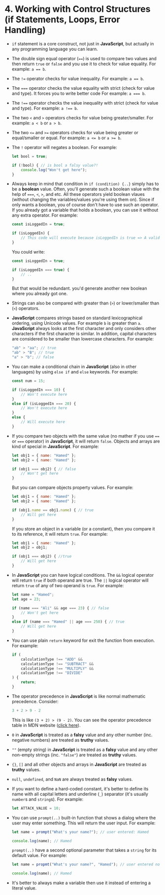 # 4. Working with Control Structures (if Statements, Loops, Error Handling)

- `if` statement is a core construct, not just in **JavaScript**, but actually in any programming language you can learn.
- The double sign equal operator (`==`) is used to compare two values and then return `true` or `false` and you use it to check for value equality. For example: `a == b`.
- The `!=` operator checks for value inequality. For example: `a == b`.
- The `===` operator checks the value equality with strict (check for value and type). It forces you to write better code For example: `a === b`.
- The `!==` operator checks the value inequality with strict (check for value and type). For example: `a !== b`.
- The two `<` and `>` operators checks for value being greater/smaller. For example: `a < b` or `a > b`.
- The two `<=` and `>=` operators checks for value being greater or equal/smaller or equal. For example: `a <= b` or `a >= b`.
- The `!` operator will negates a boolean. For example:

    ```js
    let bool = true;

    if (!bool) { // is bool a falsy value?!
        console.log("Won't get here");
    }
    ```

- Always keep in mind that condition in `if (condition) {..}` simply has to be a **boolean** value. Often, you'll generate such a boolean value with the help of `===`, `<`, `>`, and etc. All these operators yield boolean vlaues (without changing the variables/values you're using them on). Since if only wants a boolean, you of course don't have to use such an operator. If you already got a variable that holds a boolean, you can use it without any extra operator. For example:

    ```js
    const isLoggedIn = true;

    if (isLoggedIn) {
        // This code will execute because isLoggedIn is true => A valid condition
    }
    ```

    You could write:

    ```js
    const isLoggedIn = true;

    if (isLoggedIn === true) {
        // ..
    }
    ```

    But that would be redundant. you'd generate another new boolean where you already got one.
- Strings can also be compared with greater than (`>`) or lower/smaller than (`<`) operators.
- **JavaScript** compares strings based on standard lexicographical ordering, using Unicode values. For example `b` is greater than `a`. **JavaScript** always looks at the first character and only considers other characters if the first character is similar. In addition, capital characters are considered to be smaller than lowercase characters. For example:

    ```js
    "ab" > "aa"; // true
    "ab" > "B"; // true
    "a" > "b"; // false
    ```

- You can make a conditional chain in **JavaScript** (also in other languages) by using `else if` and `else` keywords. For example:

    ```js
    const num = 15;

    if (isLoggedIn === 10) {
        // Won't execute here
    }
    else if (isLoggedIn === 20) {
        // Won't execute here
    }
    else {
        // Will execute here
    }
    ```

- If you compare two objects with the same value (no mather if you use `==` or `===` operator) in **JavaScript**, it will return `false`. Objects and arrays are kind of special in **JavaScript**. For example:

    ```js
    let obj1 = { name: "Hamed" };
    let obj2 = { name: "Hamed" };

    if (obj1 === obj2) { // false
        // Won't get here
    }
    ```

    But you can compare objects property values. For example:

    ```js
    let obj1 = { name: "Hamed" };
    let obj2 = { name: "Hamed" };

    if (obj1.name == obj1.name) { // true
        // Will get here
    }
    ```

    If you store an object in a variable (or a constant), then you compare it to its reference, it will return `true`. For example:

    ```js
    let obj1 = { name: "Hamed" };
    let obj2 = obj1;

    if (obj1 === obj2) { //true
        // Will get here
    }
    ```

- In **JavaScript** you can have logical conditions. The `&&` logical operator will return `true` if both operand are true. The `||` logical operator will return `true` of any of two operand is `true`. For example:

    ```js
    let name = "Hamed";
    let age = 23;

    if (name === "Ali" && age === 23) { // false
        // Won't get here
    }
    else if (name === "Hamed" || age === 250) { // true
        // Will get here
    }
    ```

- You can use plain `return` keyword for exit the function from execution. For example:

    ```js
    if (
        calculationType !== "ADD" &&
        calculationType !== "SUBTRACT" &&
        calculationType !== "MULTIPLY" &&
        calculationType !== "DIVIDE"
    ) {
        return;
    }
    ```

- The operator precedence in **JavaScript** is like normal mathematic precedence. Consider:

    ```js
    3 + 2 > 9 - 2
    ```

    This is like `(3 + 2) > (9 - 2)`. You can see the operator precedence table in MDN website ([click here](https://developer.mozilla.org/en-US/docs/Web/JavaScript/Reference/Operators/Operator_Precedence)).
- `0` in **JavaScript** is treated as a **falsy** value and any other number (inc. negative numbers) are treated as **truthy** values.
- `""` (empty string) in **JavaScript** is treated as a **falsy** value and any other non-empty strings (inc. `"false"`) are treated as **truthy** values.
- `{}`, `[]` and all other objects and arrays in **JavaScript** are treated as **truthy** values.
- `null`, `undefined`, and `NaN` are always treated as **falsy** values.
- If you want to define a hard-coded constant, it's better to define its name with all capital letters and underline (`_`) separator (it's usually `number`s and `string`s). For example:

    ```js
    let ATTACK_VALUE = 10;
    ```

- You can use `prompt(..)` built-in function that shows a dialog where the user may enter something. This will return the user input. For example:

    ```js
    let name = prompt("What's your name?"); // user entered: Hamed

    console.log(name); // Hamed
    ```

    `prompt(..)` have a second optional parameter that takes a `string` for its default value. For example:

    ```js
    let name = propmt("What's your name?", "Hamed"); // user entered nothing

    console.log(name); // Hamed
    ```

- It's better to always make a variable then use it instead of entering a literal value.

